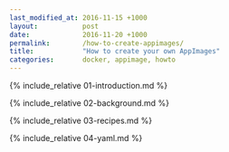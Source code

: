 ```yaml
---
last_modified_at: 2016-11-15 +1000
layout:           post
date:             2016-11-20 +1000
permalink:        /how-to-create-appimages/
title:            "How to create your own AppImages"
categories:       docker, appimage, howto
---
```


{% include_relative 01-introduction.md %}

{% include_relative 02-background.md %}

{% include_relative 03-recipes.md %}

{% include_relative 04-yaml.md %}
